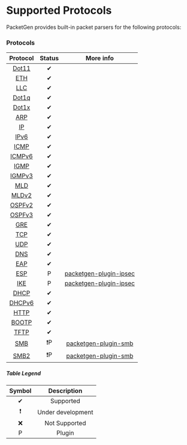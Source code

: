 # Supported Protocols

PacketGen provides built-in packet parsers for the following protocols:

### Protocols
| Protocol 	|       Status      	|  More info  |
|:--------:	|:-----------------:	|:-----------:|
| [Dot11](http://www.rubydoc.info/gems/packetgen/PacketGen/Header/Dot11)    |     ✔     	| |
| [ETH](http://www.rubydoc.info/gems/packetgen/PacketGen/Header/Eth)   	    |     ✔     	| |
| [LLC](http://www.rubydoc.info/gems/packetgen/PacketGen/Header/LLC)   	    |     ✔     	| |
| [Dot1q](http://www.rubydoc.info/gems/packetgen/PacketGen/Header/Dot1q)    |     ✔     	| |
| [Dot1x](http://www.rubydoc.info/gems/packetgen/PacketGen/Header/Dot1x)    |     ✔     	| |
| [ARP](http://www.rubydoc.info/gems/packetgen/PacketGen/Header/ARP)   	    |     ✔     	| |
| [IP](http://www.rubydoc.info/gems/packetgen/PacketGen/Header/IP)    	    |     ✔     	| |
| [IPv6](http://www.rubydoc.info/gems/packetgen/PacketGen/Header/IPv6)      |     ✔     	| |
| [ICMP](http://www.rubydoc.info/gems/packetgen/PacketGen/Header/ICMP)   	  |     ✔     	| |
| [ICMPv6](http://www.rubydoc.info/gems/packetgen/PacketGen/Header/ICMPv6)  |     ✔     	| |
| [IGMP](http://www.rubydoc.info/gems/packetgen/PacketGen/Header/IGMP)   	  |     ✔     	| |
| [IGMPv3](http://www.rubydoc.info/gems/packetgen/PacketGen/Header/IGMPv3)  |     ✔     	| |
| [MLD](http://www.rubydoc.info/gems/packetgen/PacketGen/Header/MLD)    	  |     ✔     	| |
| [MLDv2](http://www.rubydoc.info/gems/packetgen/PacketGen/Header/MLDv2) 	  |     ✔     	| |
| [OSPFv2](http://www.rubydoc.info/gems/packetgen/PacketGen/Header/OSPFv2)  |     ✔     	| |
| [OSPFv3](http://www.rubydoc.info/gems/packetgen/PacketGen/Header/OSPFv3)  |     ✔     	| |
| [GRE](http://www.rubydoc.info/gems/packetgen/PacketGen/Header/GRE)   	    |     ✔     	| |
| [TCP](http://www.rubydoc.info/gems/packetgen/PacketGen/Header/TCP)   	    |     ✔     	| |
| [UDP](http://www.rubydoc.info/gems/packetgen/PacketGen/Header/UDP)   	    |     ✔     	| |
| [DNS](http://www.rubydoc.info/gems/packetgen/PacketGen/Header/DNS)   	    |     ✔     	| |
| [EAP](http://www.rubydoc.info/gems/packetgen/PacketGen/Header/EAP)   	    |     ✔      	| |
| [ESP](http://www.rubydoc.info/gems/packetgen/PacketGen/Header/ESP)   	    |     P     	| [packetgen-plugin-ipsec](https://github.com/sdaubert/packetgen-plugin-ipsec) |
| [IKE](http://www.rubydoc.info/gems/packetgen/PacketGen/Header/IKE)   	    |     P     	| [packetgen-plugin-ipsec](https://github.com/sdaubert/packetgen-plugin-ipsec) |
| [DHCP](http://www.rubydoc.info/gems/packetgen/PacketGen/Header/DHCP)      |     ✔     	| |
| [DHCPv6](http://www.rubydoc.info/gems/packetgen/PacketGen/Header/DHCPv6)  |     ✔     	| |
| [HTTP](http://www.rubydoc.info/gems/packetgen/PacketGen/Header/HTTP)      |     ✔     	| |
| [BOOTP](http://www.rubydoc.info/gems/packetgen/PacketGen/Header/BOOTP)    |     ✔     	| |
| [TFTP](http://www.rubydoc.info/gems/packetgen/PacketGen/Header/TFTP)      |     ✔             | |
| [SMB](http://www.rubydoc.info/gems/packetgen-plugin-smb/PacketGen/Plugin/SMB) |    ❗P    | [packetgen-plugin-smb](https://github.com/sdaubert/packetgen-plugin-smb) |
| [SMB2](http://www.rubydoc.info/gems/packetgen-plugin-smb/PacketGen/Plugin/SMB2) |    ❗P  | [packetgen-plugin-smb](https://github.com/sdaubert/packetgen-plugin-smb) |

##### Table Legend
| Symbol 	|    Description  	|
|:-------:|:-----------------:|
|    ✔   	|     Supported     |
|    ❗    | Under development |
|    ❌   	|   Not Supported   |
|    P          |  Plugin           |

